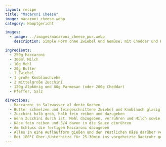 ```yaml
---
layout: recipe
title: "Macaroni Cheese"
image: macaroni_cheese.webp
category: Hauptgericht

images:
  - image: ../images/macaroni_cheese_pur.webp
    description: Simple Form ohne Zwiebel und Gemüse; mit Cheddar und Penne statt Macaroni (passt nicht so gut). Butter schmelzen, Mehl und Milch dazu, dann Käse und danach Nudeln reingeben

ingredients:
  - 250g Maccaroni
  - 300ml Milch
  - 10g Mehl
  - 20g Butter
  - 1 Zwiebel
  - 1 große Knoblauchzehe
  - 2 mittelgroße Zucchini
  - 120g Alpkönig und 80g Parmesan (oder 200g Cheddar)
  - Pfeffer, Salz

directions:
  - Maccaroni in Salzwasser al dente Kochen
  - Butter schmelzen und feingeschnittene Zwiebel und Knoblauch glasig dünsten
  - Zucchini halb grob, halb fein reiben und dazugeben
  - Wenn Zucchini durch ist, Mehl dazugeben, verrühren und Milch sowie etwas Pfeffer dazugeben
  - Käse fein reiben und 3/4 davon in die Sauce einrühren
  - Am Schluss die fertigen Maccaroni dazugeben
  - Alles in eine Auflaufform gießen und den restlichen Käse darüber verteilen
  - Bei 180°C Ober-/Unterhitze für 25-30min ins vorgeheizte Backrohr geben
---
```

